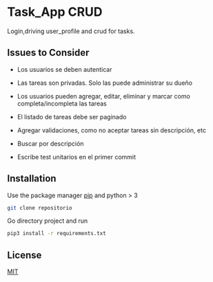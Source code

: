 # Task_App CRUD

Login,driving user_profile and crud for tasks.

## Issues to Consider

- Los usuarios se deben autenticar

- Las tareas son privadas. Solo las puede administrar su dueño

- Los usuarios pueden agregar, editar, eliminar y marcar como completa/incompleta las tareas

- El listado de tareas debe ser paginado

- Agregar validaciones, como no aceptar tareas sin descripción, etc

- Buscar por descripción

- Escribe test unitarios en el primer commit

## Installation

Use the package manager [pip](https://pip.pypa.io/en/stable/) and python  > 3

```bash
git clone repositorio
```
Go directory project and run

```bash
pip3 install -r requirements.txt
```



## License
[MIT](https://choosealicense.com/licenses/mit/)

